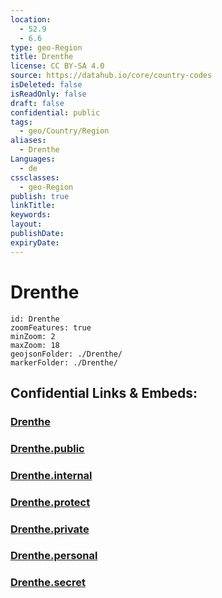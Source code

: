 ```yaml
---
location:
  - 52.9
  - 6.6
type: geo-Region
title: Drenthe
license: CC BY-SA 4.0
source: https://datahub.io/core/country-codes
isDeleted: false
isReadOnly: false
draft: false
confidential: public
tags:
  - geo/Country/Region
aliases:
  - Drenthe
Languages:
  - de
cssclasses:
  - geo-Region
publish: true
linkTitle:
keywords:
layout:
publishDate:
expiryDate:
---
```


# Drenthe

```leaflet
id: Drenthe
zoomFeatures: true 
minZoom: 2 
maxZoom: 18
geojsonFolder: ./Drenthe/
markerFolder: ./Drenthe/
```


## Confidential Links & Embeds: 

### [Drenthe](/_Standards/Earth/Continent/Europe/Europe~West/Netherlands/Provinces~Netherlands/Drenthe.md) 

### [Drenthe.public](/_public/Earth/Continent/Europe/Europe~West/Netherlands/Provinces~Netherlands/Drenthe.public.md) 

### [Drenthe.internal](/_internal/Earth/Continent/Europe/Europe~West/Netherlands/Provinces~Netherlands/Drenthe.internal.md) 

### [Drenthe.protect](/_protect/Earth/Continent/Europe/Europe~West/Netherlands/Provinces~Netherlands/Drenthe.protect.md) 

### [Drenthe.private](/_private/Earth/Continent/Europe/Europe~West/Netherlands/Provinces~Netherlands/Drenthe.private.md) 

### [Drenthe.personal](/_personal/Earth/Continent/Europe/Europe~West/Netherlands/Provinces~Netherlands/Drenthe.personal.md) 

### [Drenthe.secret](/_secret/Earth/Continent/Europe/Europe~West/Netherlands/Provinces~Netherlands/Drenthe.secret.md)

